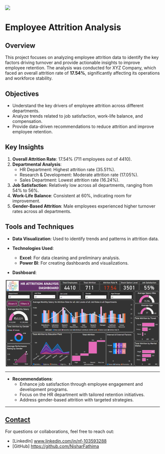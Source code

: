 <img src="https://img.freepik.com/premium-photo/human-resources-hr-concept-search-employees_102583-6600.jpg"  align="center">

# Employee Attrition Analysis

## Overview
This project focuses on analyzing employee attrition data to identify the key factors driving turnover and provide actionable insights to improve employee retention. The analysis was conducted for XYZ Company, which faced an overall attrition rate of **17.54%**, significantly affecting its operations and workforce stability.

## Objectives
- Understand the key drivers of employee attrition across different departments.
- Analyze trends related to job satisfaction, work-life balance, and compensation.
- Provide data-driven recommendations to reduce attrition and improve employee retention.

## Key Insights
1. **Overall Attrition Rate**: 17.54% (711 employees out of 4410).
2. **Departmental Analysis**:
   - HR Department: Highest attrition rate (35.51%).
   - Research & Development: Moderate attrition rate (17.05%).
   - Sales Department: Lowest attrition rate (16.24%).
3. **Job Satisfaction**: Relatively low across all departments, ranging from 54% to 56%.
4. **Work-Life Balance**: Consistent at 60%, indicating room for improvement.
5. **Gender-Based Attrition**: Male employees experienced higher turnover rates across all departments.

## Tools and Techniques
- **Data Visualization**: Used to identify trends and patterns in attrition data.
- **Technologies Used**: 
  - **Excel**: For data cleaning and preliminary analysis.
  - **Power BI**: For creating dashboards and visualizations.

- **Dashboard**:
  
<img src="https://github.com/NisharFathima/Data-Analytics-Projects-Portfolio/blob/Dashboard-Screenshots/HR%20Dashboard.png">

---
- **Recommendations**:
  - Enhance job satisfaction through employee engagement and development programs.
  - Focus on the HR department with tailored retention initiatives.
  - Address gender-based attrition with targeted strategies.
---
## <ins>Contact</ins>
For questions or collaborations, feel free to reach out:
- [LinkedIn] www.linkedin.com/in/nf-103593288
- [GitHub] https://github.com/NisharFathima
